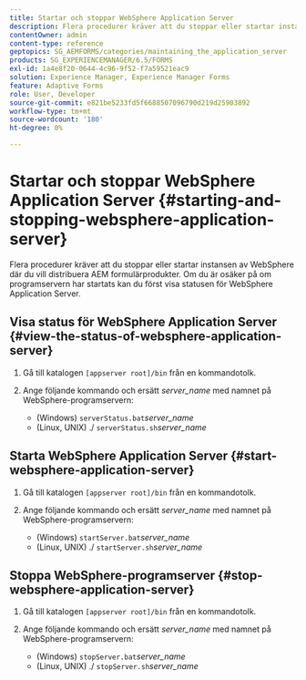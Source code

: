 ```yaml
---
title: Startar och stoppar WebSphere Application Server
description: Flera procedurer kräver att du stoppar eller startar instansen av WebSphere där du vill distribuera AEM formulärprodukter. I det här dokumentet beskrivs hur du startar och stoppar WebSphere Application Server.
contentOwner: admin
content-type: reference
geptopics: SG_AEMFORMS/categories/maintaining_the_application_server
products: SG_EXPERIENCEMANAGER/6.5/FORMS
exl-id: 1a4e8f20-0644-4c96-9f52-f7a59521eac9
solution: Experience Manager, Experience Manager Forms
feature: Adaptive Forms
role: User, Developer
source-git-commit: e821be5233fd5f6688507096790d219d25903892
workflow-type: tm+mt
source-wordcount: '180'
ht-degree: 0%

---
```


# Startar och stoppar WebSphere Application Server {#starting-and-stopping-websphere-application-server}

Flera procedurer kräver att du stoppar eller startar instansen av WebSphere där du vill distribuera AEM formulärprodukter. Om du är osäker på om programservern har startats kan du först visa statusen för WebSphere Application Server.

## Visa status för WebSphere Application Server {#view-the-status-of-websphere-application-server}

1. Gå till katalogen `[appserver root]/bin` från en kommandotolk.
1. Ange följande kommando och ersätt *server_name* med namnet på WebSphere-programservern:

   * (Windows) `serverStatus.bat`*server_name*
   * (Linux, UNIX) ./ `serverStatus.sh`*server_name*

## Starta WebSphere Application Server {#start-websphere-application-server}

1. Gå till katalogen `[appserver root]/bin` från en kommandotolk.
1. Ange följande kommando och ersätt *server_name* med namnet på WebSphere-programservern:

   * (Windows) `startServer.bat`*server_name*
   * (Linux, UNIX) ./ `startServer.sh`*server_name*

## Stoppa WebSphere-programserver {#stop-websphere-application-server}

1. Gå till katalogen `[appserver root]/bin` från en kommandotolk.
1. Ange följande kommando och ersätt *server_name* med namnet på WebSphere-programservern:

   * (Windows) `stopServer.bat`*server_name*
   * (Linux, UNIX) ./ `stopServer.sh`*server_name*
